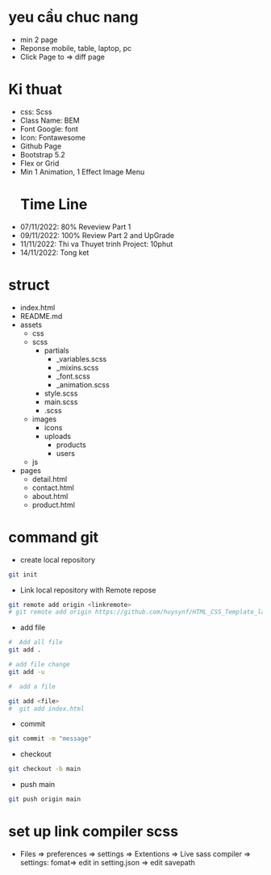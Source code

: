 # yeu cầu chuc nang
- min 2 page
- Reponse mobile, table, laptop, pc
- Click Page to => diff page
  
# Ki thuat
- css: Scss
- Class Name: BEM
- Font Google: font
- Icon: Fontawesome
- Github Page
- Bootstrap 5.2
- Flex or Grid
- Min 1 Animation, 1 Effect Image Menu
  # Time Line
- 07/11/2022: 80% Reveview Part 1
- 09/11/2022: 100% Review Part 2 and UpGrade
- 11/11/2022: Thi va Thuyet trinh Project:  10phut
- 14/11/2022: Tong ket 

# struct
- index.html
- README.md
- assets
  - css
  - scss
    - partials
      - _variables.scss
      - _mixins.scss
      - _font.scss
      - _animation.scss
    - style.scss
    - main.scss
    - <diffpage>.scss
  - images
    - icons
    - uploads
      - products
      - users
  - js
- pages
  - detail.html
  - contact.html
  - about.html
  - product.html

# command git 
- create local repository
```bash
git init
```

- Link local repository with Remote repose
```bash
git remote add origin <linkremote> 
# git remote add origin https://github.com/huysynf/HTML_CSS_Template_lab.git
```

- add file
```bash
#  Add all file
git add .

# add file change 
git add -u

#  add a file

git add <file>
#  git add index.html
```

- commit 
```bash
git commit -m "message" 
```
- checkout 
```bash
git checkout -b main 
```
- push main
```bash
git push origin main 
```
# set up link compiler scss
- Files => preferences => settings => Extentions => Live sass compiler => settings: fomat=> edit in setting.json => edit savepath